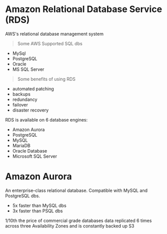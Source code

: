 # Amazon Relational Database Service (RDS)
AWS's relational database management system

>Some AWS Supported SQL dbs
- MySql
- PostgreSQL
- Oracle
- MS SQL Server

>Some benefits of using RDS
- automated patching
- backups
- redundancy
- failover
- disaster recovery

RDS is available on 6 database engines:
- Amazon Aurora
- PostgreSQL
- MySQL
- MariaDB
- Oracle Database
- Microsoft SQL Server

# Amazon Aurora
An enterprise-class relational database. Compatible with MySQL and PostgreSQL dbs.
- 5x faster than MySQL dbs
- 3x faster than PSQL dbs

1/10th the price of commercial grade databases
data replicated 6 times across three Availability Zones and is constantly backed up S3